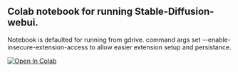 ## Colab notebook for running Stable-Diffusion-webui. 

Notebook is defaulted for running from gdrive. command args set --enable-insecure-extension-access to allow easier extension setup and persistance. 


<a target="_blank" href="https://colab.research.google.com/github/Graizelle/automatic1111-colab/blob/main/Gz_automatic1111_tweaked.ipynb">
  <img src="https://colab.research.google.com/assets/colab-badge.svg" alt="Open In Colab"/>
</a>
